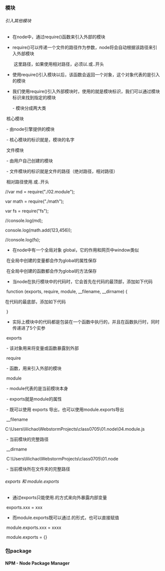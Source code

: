 ### 模块

###### 引入其他模块

- 在node中，通过require()函数来引入外部的模块

- require()可以传递一个文件的路径作为参数，node将会自动根据该路径来引入外部模块

  ​    这里路径，如果使用相对路径，必须以.或..开头

- 使用require()引入模块以后，该函数会返回一个对象，这个对象代表的是引入的模块

- 我们使用require()引入外部模块时，使用的就是模块标识，我们可以通过模块标识来找到指定的模块

  \- 模块分成两大类

​    核心模块

​      \- 由node引擎提供的模块

​      \- 核心模块的标识就是，模块的名字

​    文件模块

​      \- 由用户自己创建的模块

​      \- 文件模块的标识就是文件的路径（绝对路径，相对路径）

​        相对路径使用.或..开头

//var md = require("./02.module");

var math = require("./math");

var fs = require("fs");



//console.log(md);

console.log(math.add(123,456));

//console.log(fs);

- 在node中有一个全局对象 global，它的作用和网页中window类似

​    在全局中创建的变量都会作为global的属性保存

​    在全局中创建的函数都会作为global的方法保存

- 当node在执行模块中的代码时，它会首先在代码的最顶部，添加如下代码

​      function (exports, require, module, __filename, __dirname) {

  在代码的最底部，添加如下代码

​      }

- 实际上模块中的代码都是包装在一个函数中执行的，并且在函数执行时，同时传递进了5个实参

​     exports

​      \- 该对象用来将变量或函数暴露到外部



​     require

​      \- 函数，用来引入外部的模块



​     module

​      \- module代表的是当前模块本身

​      \- exports就是module的属性

​      \- 既可以使用 exports 导出，也可以使用module.exports导出



​     __filename

​      C:\Users\lilichao\WebstormProjects\class0705\01.node\04.module.js

​      \- 当前模块的完整路径



​     __dirname

​      C:\Users\lilichao\WebstormProjects\class0705\01.node

​      \- 当前模块所在文件夹的完整路径



###### exports 和 module.exports

- 通过exports只能使用.的方式来向外暴露内部变量

​      exports.xxx = xxx

- 而module.exports既可以通过.的形式，也可以直接赋值

​      module.exports.xxx = xxxx

​      module.exports = {}

### 包package

#### NPM - Node Package Manager